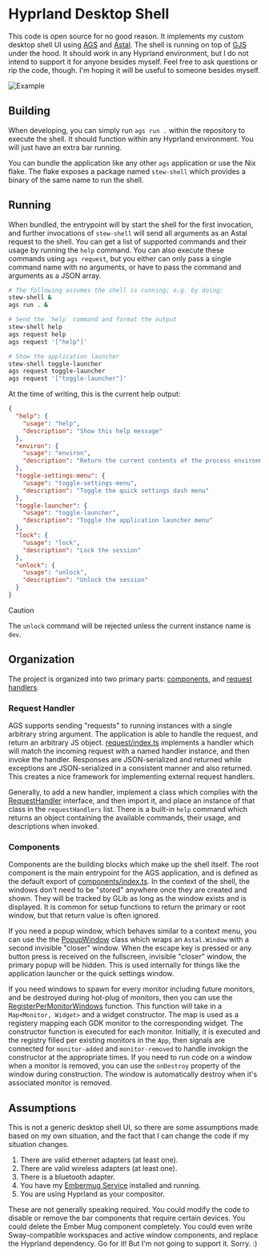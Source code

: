 # Hyprland Desktop Shell
This code is open source for no good reason. It implements my custom desktop shell UI
using [AGS] and [Astal]. The shell is running on top of [GJS] under the hood. It
should work in any Hyprland environment, but I do not intend to support it for anyone
besides myself. Feel free to ask questions or rip the code, though. I'm hoping it will
be useful to someone besides myself.

![Example](https://github.com/user-attachments/assets/0b9f6389-a379-44c9-a9ec-e943ff3bfa40)

## Building
When developing, you can simply run `ags run .` within the repository to execute
the shell. It should function within any Hyprland environment. You will just have
an extra bar running.

You can bundle the application like any other `ags` application or use the Nix
flake. The flake exposes a package named `stew-shell` which provides a binary
of the same name to run the shell.

## Running
When bundled, the entrypoint will by start the shell for the first invocation, and
further invocations of `stew-shell` will send all arguments as an Astal request
to the shell. You can get a list of supported commands and their usage by running
the `help` command. You can also execute these commands using `ags request`, but
you either can only pass a single command name with no arguments, or have to pass
the command and arguments as a JSON array.

```sh
# The following assumes the shell is running; e.g. by doing:
stew-shell &
ags run . &

# Send the `help` command and format the output
stew-shell help
ags request help
ags request '["help"]'

# Show the application launcher
stew-shell toggle-launcher
ags request toggle-launcher
ags request '["toggle-launcher"]'
```

At the time of writing, this is the current help output:

```json
{
  "help": {
    "usage": "help",
    "description": "Show this help message"
  },
  "environ": {
    "usage": "environ",
    "description": "Return the current contents of the process environment as reported by GLib"
  },
  "toggle-settings-menu": {
    "usage": "toggle-settings-menu",
    "description": "Toggle the quick settings dash menu"
  },
  "toggle-launcher": {
    "usage": "toggle-launcher",
    "description": "Toggle the application launcher menu"
  },
  "lock": {
    "usage": "lock",
    "description": "Lock the session"
  },
  "unlock": {
    "usage": "unlock",
    "description": "Unlock the session"
  }
}
```

> [!CAUTION]
> The `unlock` command will be rejected unless the current instance name is `dev`.

## Organization
The project is organized into two primary parts: [components], and [request handlers].

### Request Handler
AGS supports sending "requests" to running instances with a single arbitrary
string argument. The application is able to handle the request, and return an
arbitrary JS object. [request/index.ts] implements a handler
which will match the incoming request with a named handler instance, and then
invoke the handler. Responses are JSON-serialized and returned while exceptions
are JSON-serialized in a consistent manner and also returned. This creates a nice
framework for implementing external request handlers.

Generally, to add a new handler, implement a class which complies with the
[RequestHandler] interface, and then import it, and place an instance of that
class in the `requestHandlers` list. There is a built-in `help` command which
returns an object containing the available commands, their usage, and descriptions
when invoked.

### Components
Components are the building blocks which make up the shell itself. The root component
is the main entrypoint for the AGS application, and is defined as the default export
of [components/index.ts]. In the context of the shell, the windows don't need to be
"stored" anywhere once they are created and shown. They will be tracked by GLib as
long as the window exists and is displayed. It is common for setup functions to
return the primary or root window, but that return value is often ignored.

If you need a popup window, which behaves similar to a context menu, you can use
the the [PopupWindow] class which wraps an `Astal.Window` with a second invisible
"closer" window. When the escape key is pressed or any button press is received
on the fullscreen, invisible "closer" window, the primary popup will be hidden.
This is used internally for things like the application launcher or the quick
settings window.

If you need windows to spawn for every monitor including future monitors, and be
destroyed during hot-plug of monitors, then you can use the [RegisterPerMonitorWindows]
function. This function will take in a `Map<Monitor, Widget>` and a widget constructor.
The map is used as a registery mapping each GDK monitor to the corresponding widget.
The constructor function is executed for each monitor. Initially, it is executed
and the registry filled per existing monitors in the `App`, then signals are
connected for `monitor-added` and `monitor-removed` to handle invokign the constructor
at the appropriate times. If you need to run code on a window when a monitor is
removed, you can use the `onDestroy` property of the window during construction.
The window is automatically destroy when it's associated monitor is removed.

## Assumptions
This is not a generic desktop shell UI, so there are some assumptions made based
on my own situation, and the fact that I can change the code if my situation
changes.

1. There are valid ethernet adapters (at least one).
2. There are valid wireless adapters (at least one).
3. There is a bluetooth adapter.
4. You have my [Embermug Service] installed and running.
5. You are using Hyprland as your compositor.

These are not generally speaking required. You could modify the code to disable
or remove the bar components that require certain devices. You could delete the
Ember Mug component completely. You could even write Sway-compatible workspaces
and active window components, and replace the Hyprland dependency. Go for it!
But I'm not going to support it. Sorry. :)

[AGS]: https://github.com/Aylur/ags
[Astal]: https://github.com/Aylur/astal
[GJS]: https://gjs.guide/
[components]: ./components
[components/index.ts]: components/index.ts
[request handlers]: ./request/
[request/index.ts]: ./request/index.ts
[RequestHandler]: ./request/request.ts
[PopupWindow]: ./components/popup/index.ts
[RegisterPerMonitorWindows]: ./components/per-monitor/index.ts
[Embermug Service]: https://github.com/calebstewart/go-embermug
